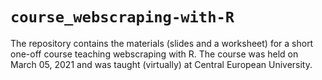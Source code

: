 # `course_webscraping-with-R` 

The repository contains the materials (slides and a worksheet) for a short one-off course teaching webscraping with R. The course was held on March 05, 2021 and was taught (virtually) at Central European University.
